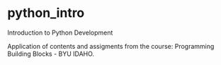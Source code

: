 # python_intro
Introduction to Python Development

Application of contents and assigments from the course: Programming Building Blocks - BYU IDAHO. 


